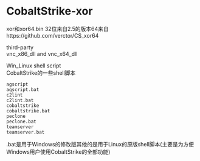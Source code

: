 # CobaltStrike-xor
xor和xor64.bin
32位来自2.5的版本64来自https://github.com/verctor/CS_xor64

third-party  
vnc_x86_dll and vnc_x64_dll

Win_Linux shell script  
CobaltStrike的一些shell脚本
```
agscript
agscript.bat
c2lint
c2lint.bat
cobaltstrike
cobaltstrike.bat
peclone
peclone.bat
teamserver
teamserver.bat
```
.bat是用于Windows的修改版其他的是用于Linux的原版shell脚本(主要是为方便Windows用户使用CobaltStrike的全部功能)
